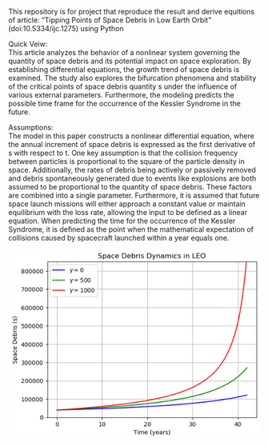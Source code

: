 This repository is for project that reproduce the result and derive equitions of article: “Tipping Points of Space Debris in Low Earth Orbit” (doi:10.5334/ijc.1275) using Python

Quick Veiw:  
This article analyzes the behavior of a nonlinear system governing the quantity of space debris and its potential impact on space exploration. By establishing differential equations, the growth trend of space debris is examined. The study also explores the bifurcation phenomena and stability of the critical points of space debris quantity s under the influence of various external parameters. Furthermore, the modeling predicts the possible time frame for the occurrence of the Kessler Syndrome in the future.

Assumptions:  
The model in this paper constructs a nonlinear differential equation, where the annual increment of space debris is expressed as the first derivative of s with respect to t. One key assumption is that the collision frequency between particles is proportional to the square of the particle density in space. Additionally, the rates of debris being actively or passively removed and debris spontaneously generated due to events like explosions are both assumed to be proportional to the quantity of space debris. These factors are combined into a single parameter. Furthermore, it is assumed that future space launch missions will either approach a constant value or maintain equilibrium with the loss rate, allowing the input to be defined as a linear equation. When predicting the time for the occurrence of the Kessler Syndrome, it is defined as the point when the mathematical expectation of collisions caused by spacecraft launched within a year equals one.

![](Figures/SpaceDebris.png)
